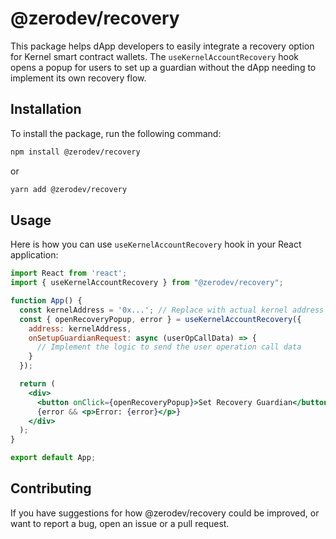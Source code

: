 # @zerodev/recovery

This package helps dApp developers to easily integrate a recovery option for Kernel smart contract wallets. The `useKernelAccountRecovery` hook opens a popup for users to set up a guardian without the dApp needing to implement its own recovery flow.

## Installation

To install the package, run the following command:

```bash
npm install @zerodev/recovery
```

or

```bash
yarn add @zerodev/recovery
```

## Usage
Here is how you can use `useKernelAccountRecovery` hook in your React application:

```jsx
import React from 'react';
import { useKernelAccountRecovery } from "@zerodev/recovery";

function App() {
  const kernelAddress = '0x...'; // Replace with actual kernel address
  const { openRecoveryPopup, error } = useKernelAccountRecovery({
    address: kernelAddress,
    onSetupGuardianRequest: async (userOpCallData) => {
      // Implement the logic to send the user operation call data
    }
  });

  return (
    <div>
      <button onClick={openRecoveryPopup}>Set Recovery Guardian</button>
      {error && <p>Error: {error}</p>}
    </div>
  );
}

export default App;
```

## Contributing
If you have suggestions for how @zerodev/recovery could be improved, or want to report a bug, open an issue or a pull request.
